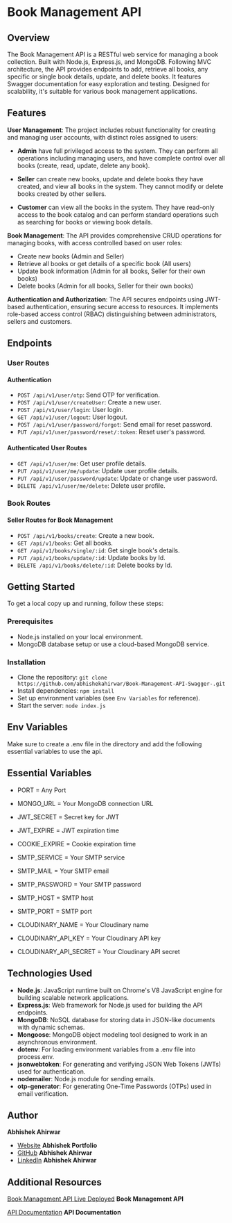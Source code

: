 # Book Management API

## Overview

The Book Management API is a RESTful web service for managing a book collection. Built with Node.js, Express.js, and MongoDB. Following MVC architecture, the API provides endpoints to add, retrieve all books, any specific or single book details, update, and delete books. It features Swagger documentation for easy exploration and testing. Designed for scalability, it's suitable for various book management applications.

## Features

**User Management**: The project includes robust functionality for creating and managing user accounts, with distinct roles assigned to users:

* **Admin** have full privileged access to the system. They can perform all operations including managing users, and have complete control over all books (create, read, update, delete any book).

* **Seller** can create new books, update and delete books they have created, and view all books in the system. They cannot modify or delete books created by other sellers.

* **Customer** can view all the books in the system. They have read-only access to the book catalog and can perform standard operations such as searching for books or viewing book details.

**Book Management**: The API provides comprehensive CRUD operations for managing books, with access controlled based on user roles:

* Create new books (Admin and Seller)
* Retrieve all books or get details of a specific book (All users)
* Update book information (Admin for all books, Seller for their own books)
* Delete books (Admin for all books, Seller for their own books)

**Authentication and Authorization**: The API secures endpoints using JWT-based authentication, ensuring secure access to resources. It implements role-based access control (RBAC) distinguishing between administrators, sellers and customers.

## Endpoints

### User Routes

#### Authentication

* `POST /api/v1/user/otp`: Send OTP for verification.
* `POST /api/v1/user/createUser`: Create a new user.
* `POST /api/v1/user/login`: User login.
* `GET /api/v1/user/logout`: User logout.
* `POST /api/v1/user/password/forgot`: Send email for reset password.
* `PUT /api/v1/user/password/reset/:token`: Reset user's password.

#### Authenticated User Routes

* `GET /api/v1/user/me`: Get user profile details.
* `PUT /api/v1/user/me/update`: Update user profile details.
* `PUT /api/v1/user/password/update`: Update or change user password.
* `DELETE /api/v1/user/me/delete`: Delete user profile.

### Book Routes

#### Seller Routes for Book Management

* `POST /api/v1/books/create`: Create a new book.
* `GET /api/v1/books`: Get all books.
* `GET /api/v1/books/single/:id`: Get single book's details.
* `PUT /api/v1/books/update/:id`: Update books by Id.
* `DELETE /api/v1/books/delete/:id`: Delete books by Id.

## Getting Started

To get a local copy up and running, follow these steps:

### Prerequisites

* Node.js installed on your local environment.
* MongoDB database setup or use a cloud-based MongoDB service.

### Installation

* Clone the repository: `git clone https://github.com/abhishekahirwar/Book-Management-API-Swagger-.git` 
* Install dependencies: `npm install`
* Set up environment variables (see `Env Variables` for reference).
* Start the server: `node index.js`

## Env Variables
Make sure to create a .env file in the directory and add the following essential variables to use the api.

## Essential Variables

* PORT = Any Port
* MONGO_URL = Your MongoDB connection URL

* JWT_SECRET = Secret key for JWT
* JWT_EXPIRE = JWT expiration time

* COOKIE_EXPIRE = Cookie expiration time

* SMTP_SERVICE = Your SMTP service
* SMTP_MAIL = Your SMTP email
* SMTP_PASSWORD = Your SMTP password
* SMTP_HOST = SMTP host
* SMTP_PORT = SMTP port

* CLOUDINARY_NAME = Your Cloudinary name
* CLOUDINARY_API_KEY = Your Cloudinary API key
* CLOUDINARY_API_SECRET = Your Cloudinary API secret

## Technologies Used

* **Node.js**: JavaScript runtime built on Chrome's V8 JavaScript engine for building scalable network applications.
* **Express.js**: Web framework for Node.js used for building the API endpoints.
* **MongoDB**: NoSQL database for storing data in JSON-like documents with dynamic schemas.
* **Mongoose**: MongoDB object modeling tool designed to work in an asynchronous environment.
* **dotenv**: For loading environment variables from a .env file into process.env.
* **jsonwebtoken**: For generating and verifying JSON Web Tokens (JWTs) used for authentication.
* **nodemailer**: Node.js module for sending emails.
* **otp-generator**: For generating One-Time Passwords (OTPs) used in email verification.

## Author

**Abhishek Ahirwar**

* [Website](https://abhiportfolio-qj5g.onrender.com) **Abhishek Portfolio**
* [GitHub](https://github.com/abhishekahirwar) **Abhishek Ahirwar**
* [LinkedIn](https://www.linkedin.com/in/abhishek-ahirwar-85951b217) **Abhishek Ahirwar**

## Additional Resources

[Book Management API Live Deployed]() **Book Management API**

[API Documentation]() **API Documentation**
